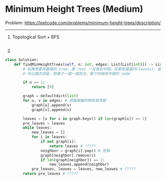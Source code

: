 Minimum Height Trees (Medium)
===

Problem: https://leetcode.com/problems/minimum-height-trees/description/

---

1. Topological Sort + BFS
```python

```

2. 
```python
class Solution:
    def findMinHeightTrees(self, n: int, edges: List[List[int]]) -> List[int]:
        # 如果想要找最矮的 tree，那 root 一定是在中間，如果是邊邊的(leaves)，會把整個 tree 拉很長
        # 所以概念就是，把葉子一個一個剪光，剩下的就是中間的 node

        if n == 1:
            return [0]

        graph = defaultdict(list)
        for u, v in edges: # 把誰跟誰的關係寫清楚
            graph[u].append(v)
            graph[v].append(u)

        leaves = [x for x in graph.keys() if len(graph[x]) == 1]
        pre_leaves = leaves
        while leaves:
            new_leaves = []
            for i in leaves:
                if not graph[i]:
                    return leaves # ?????
                neighbor = graph[i].pop() # 剪掉
                graph[neighbor].remove(i)
                if len(graph[neighbor]) == 1:
                    new_leaves.append(neighbor)
            pre_leaves, leaves = leaves, new_leaves # ?????
        return pre_leaves # ?????
```
